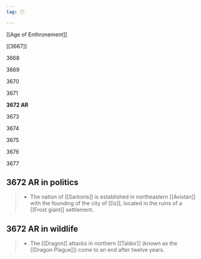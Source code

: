 ```yaml
---
tag: 🕛

---
```

[[Age of Enthronement]]


[[3667]]

3668

3669

3670

3671

**3672 AR**

3673

3674

3675

3676

3677



## 3672 AR in politics

>  - The nation of [[Sarkoris]] is established in northeastern [[Avistan]] with the founding of the city of [[Iz]], located in the ruins of a [[Frost giant]] settlement.


## 3672 AR in wildlife

>  - The [[Dragon]] attacks in northern [[Taldor]] (known as the [[Dragon Plague]]) come to an end after twelve years.






